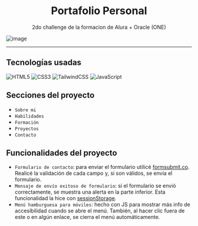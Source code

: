 <h1 align="center">Portafolio Personal</h1>

<p align="center">2do challenge de la formacion de Alura + Oracle (ONE)</p>

![image](https://github.com/user-attachments/assets/0ae67690-5e8b-4cdb-ab9f-0747aabcc681)

---

## Tecnologías usadas
![HTML5](https://img.shields.io/badge/html5-%23E34F26.svg?style=for-the-badge&logo=html5&logoColor=white)
![CSS3](https://img.shields.io/badge/css3-%231572B6.svg?style=for-the-badge&logo=css3&logoColor=white)
![TailwindCSS](https://img.shields.io/badge/tailwindcss-%2338B2AC.svg?style=for-the-badge&logo=tailwind-css&logoColor=white)
![JavaScript](https://img.shields.io/badge/javascript-%23323330.svg?style=for-the-badge&logo=javascript&logoColor=%23F7DF1E)

## Secciones del proyecto
- `Sobre mi`
- `Habilidades`
- `Formación`
- `Proyectos`
- `Contacto`

## Funcionalidades del proyecto
- `Formulario de contacto`: para enviar el formulario utilicé [formsubmit.co](https://formsubmit.co/). Realicé la validación de cada campo y, si son válidos, se envía el formulario.  
- `Mensaje de envío exitoso de formulario`: si el formulario se envió correctamente, se muestra una alerta en la parte inferior. Esta funcionalidad la hice con [sessionStorage](https://developer.mozilla.org/es/docs/Web/API/Window/sessionStorage).  
- `Menú hamburguesa para móviles`: hecho con JS para mostrar más info de accesibilidad cuando se abre el menú. También, al hacer clic fuera de este o en algún enlace, se cierra el menú automáticamente.
